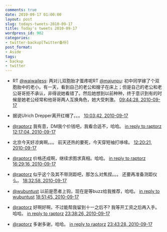 ```yaml
---
comments: true
date: 2010-09-17 01:00:00
layout: post
slug: todays-tweets-2010-09-17
title: Today's tweets 2010-09-17
wordpress_id: 982
categories:
- twitter-backup[Twitter备份]
post_format:
- Aside
tags:
- backup
- twitter
---
```





  * RT [@waiwailess](http://twitter.com/waiwailess): 两对儿双胞胎才蛋疼呢RT [@majunpu](http://twitter.com/majunpu): 初中同学嫁了个双胞胎中的老小。有一天，看到自己的老公和嫂子在床上；但是自己的老公和老公哥哥拒不承认，非得说她看错了。然后她想到以前种种，终于意识到有的时候是她老公经常和他哥哥两人互换角色，她大受刺激。 [09:44:28, 2010-09-17](http://twitter.com/gfrog/statuses/24717395545)





  * 据说Ulrich Drepper离开红帽了。。。 [10:03:42, 2010-09-17](http://twitter.com/gfrog/statuses/24719046109)





  * [@raptorz](http://twitter.com/raptorz) 我有意，DM我个价钱吧，我看合适不，哈哈。 [in reply to raptorz](http://twitter.com/raptorz/statuses/24729017708) [12:17:04, 2010-09-17](http://twitter.com/gfrog/statuses/24729332394)





  * 北京今天好凉爽啊。。。 前天还热的要死，今天穿短袖打哆嗦。 [12:20:21, 2010-09-17](http://twitter.com/gfrog/statuses/24729533575)





  * [@raptorz](http://twitter.com/raptorz) 价格还成啊，继续求图求真相。哈哈。 [in reply to raptorz](http://twitter.com/raptorz/statuses/24732612944) [16:29:16, 2010-09-17](http://twitter.com/gfrog/statuses/24741466647)





  * [@raptorz](http://twitter.com/raptorz) 似乎这个及其不带测距吧，那怎么对焦捏。。。 还要再准备测距仪么。 [18:32:58, 2010-09-17](http://twitter.com/gfrog/statuses/24746954539)





  * [@wubuntust](http://twitter.com/wubuntust) 以前是愿者上钩，现在是等buzz给我推荐，哈哈。 [in reply to wubuntust](http://twitter.com/wubuntust/statuses/24746838490) [18:51:45, 2010-09-17](http://twitter.com/gfrog/statuses/24747856555)





  * [@raptorz](http://twitter.com/raptorz) 好啊好啊，不过能帮我留到十一之后不? 我等开工资之后再入手。哈哈。 [in reply to raptorz](http://twitter.com/raptorz/statuses/24749102534) [23:38:26, 2010-09-17](http://twitter.com/gfrog/statuses/24768567280)





  * [@raptorz](http://twitter.com/raptorz) 多谢多谢，哈哈。 [in reply to raptorz](http://twitter.com/raptorz/statuses/24768599026) [23:43:28, 2010-09-17](http://twitter.com/gfrog/statuses/24769014952)




